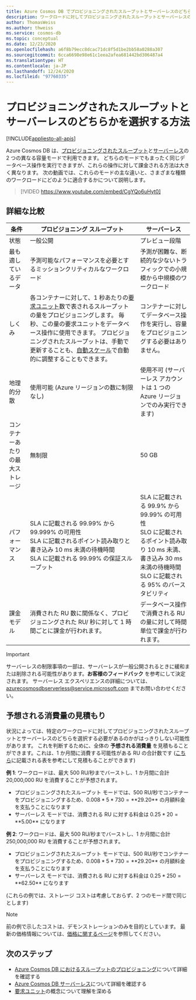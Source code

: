 ```yaml
---
title: Azure Cosmos DB でプロビジョニングされたスループットとサーバーレスのどちらかを選択する方法
description: ワークロードに対してプロビジョニングされたスループットとサーバーレスのどちらかを選択する方法について説明します。
author: ThomasWeiss
ms.author: thweiss
ms.service: cosmos-db
ms.topic: conceptual
ms.date: 12/23/2020
ms.openlocfilehash: a6f8b79ecc8dcac71dc8f5d1be2bb58a0288a307
ms.sourcegitcommit: 6cca6698e98e61c1eea2afea681442bd306487a4
ms.translationtype: HT
ms.contentlocale: ja-JP
ms.lasthandoff: 12/24/2020
ms.locfileid: "97760335"
---
```

# <a name="how-to-choose-between-provisioned-throughput-and-serverless"></a>プロビジョニングされたスループットとサーバーレスのどちらかを選択する方法
[!INCLUDE[appliesto-all-apis](includes/appliesto-all-apis.md)]

Azure Cosmos DB は、[プロビジョニングされたスループット](set-throughput.md)と[サーバーレス](serverless.md)の 2 つの異なる容量モードで利用できます。 どちらのモードでもまったく同じデータベース操作を実行できますが、これらの操作に対して課金される方法は大きく異なります。 次の動画では、これらのモードの主な違いと、さまざまな種類のワークロードにどのように適合するかについて説明します。

> [!VIDEO https://www.youtube.com/embed/CgYQo6uHyt0]

## <a name="detailed-comparison"></a>詳細な比較

| 条件 | プロビジョニング スループット | サーバーレス |
| --- | --- | --- |
| 状態 | 一般公開 | プレビュー段階 |
| 最も適しているデータ | 予測可能なパフォーマンスを必要とするミッションクリティカルなワークロード | 予測が困難な、断続的な少ないトラフィックでの小規模から中規模のワークロード |
| しくみ | 各コンテナーに対して、1 秒あたりの[要求ユニット](request-units.md)数で表されるスループットの量をプロビジョニングします。 毎秒、この量の要求ユニットをデータベース操作に使用できます。 プロビジョニングされたスループットは、手動で更新することも、[自動スケール](provision-throughput-autoscale.md)で自動的に調整することもできます。 | コンテナーに対してデータベース操作を実行し、容量をプロビジョニングする必要はありません。 |
| 地理的分散 | 使用可能 (Azure リージョンの数に制限なし) | 使用不可 (サーバーレス アカウントは 1 つの Azure リージョンでのみ実行できます) |
| コンテナーあたりの最大ストレージ | 無制限 | 50 GB |
| パフォーマンス | SLA に記載される 99.99% から 99.999% の可用性<br>SLA に記載されるポイント読み取りと書き込み 10 ms 未満の待機時間<br>SLA に記載される 99.99% の保証スループット | SLA に記載される 99.9% から 99.99% の可用性<br>SLO に記載されるポイント読み取り 10 ms 未満、書き込み 30 ms 未満の待機時間<br>SLO に記載される 95% のバースタビリティ |
| 課金モデル | 消費された RU 数に関係なく、プロビジョニングされた RU/ 秒に対して 1 時間ごとに課金が行われます。 | データベース操作で消費される RU の量に対して時間単位で課金が行われます。 |

> [!IMPORTANT]
> サーバーレスの制限事項の一部は、サーバーレスが一般公開されるときに緩和または削除される可能性があります。**お客様のフィードバック** を参考にして決定されます。 サーバーレス エクスペリエンスの詳細については、[azurecosmosdbserverless@service.microsoft.com](mailto:azurecosmosdbserverless@service.microsoft.com) までお問い合わせください。

## <a name="estimating-your-expected-consumption"></a>予想される消費量の見積もり

状況によっては、特定のワークロードに対してプロビジョニングされたスループットとサーバーレスのどちらを選択する必要があるのかがはっきりしない可能性があります。 これを判断するために、全体の **予想される消費量** を見積もることができます。これは、1 か月間に消費する可能性がある RU の合計数です ([こちら](plan-manage-costs.md#estimating-serverless-costs)に記載される表を参考にして見積もることができます)

**例 1**: ワークロードは、最大 500 RU/秒までバーストし、1 か月間に合計 20,000,000 RU を消費することが予想されます。

- プロビジョニングされたスループット モードでは、500 RU/秒でコンテナーをプロビジョニングするため、$0.008 * 5 * 730 = **$29.20** の月額料金を支払うことになります
- サーバーレス モードでは、消費される RU に対する料金は $0.25 * 20 = **$5.00** になります

**例 2**: ワークロードは、最大 500 RU/秒までバーストし、1 か月間に合計 250,000,000 RU を消費することが予想されます。

- プロビジョニングされたスループット モードでは、500 RU/秒でコンテナーをプロビジョニングするため、$0.008 * 5 * 730 = **$29.20** の月額料金を支払うことになります
- サーバーレス モードでは、消費される RU に対する料金は $0.25 * 250 = **$62.50** になります

(これらの例では、ストレージ コストは考慮しておらず、2 つのモード間で同じとします)

> [!NOTE]
> 前の例で示したコストは、デモンストレーションのみを目的としています。 最新の価格情報については、[価格に関するページ](https://azure.microsoft.com/pricing/details/cosmos-db/)を参照してください。

## <a name="next-steps"></a>次のステップ

- [Azure Cosmos DB におけるスループットのプロビジョニング](set-throughput.md)について詳細を確認する
- [Azure Cosmos DB サーバーレス](serverless.md)について詳細を確認する
- [要求ユニット](request-units.md)の概念について理解を深める
